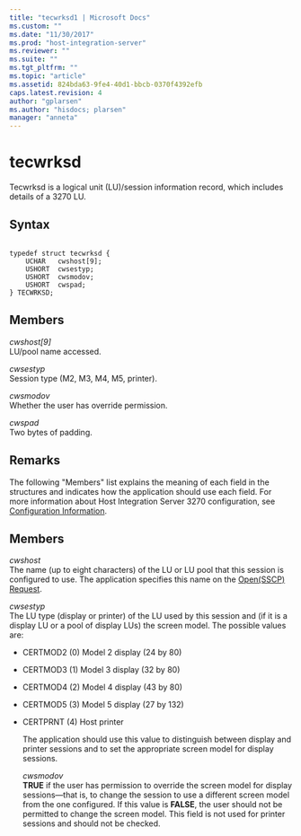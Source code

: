 ```yaml
---
title: "tecwrksd1 | Microsoft Docs"
ms.custom: ""
ms.date: "11/30/2017"
ms.prod: "host-integration-server"
ms.reviewer: ""
ms.suite: ""
ms.tgt_pltfrm: ""
ms.topic: "article"
ms.assetid: 824bda63-9fe4-40d1-bbcb-0370f4392efb
caps.latest.revision: 4
author: "gplarsen"
ms.author: "hisdocs; plarsen"
manager: "anneta"
---
```

# tecwrksd
Tecwrksd is a logical unit (LU)/session information record, which includes details of a 3270 LU.  
  
## Syntax  
  
```  
  
typedef struct tecwrksd {  
    UCHAR   cwshost[9];  
    USHORT  cwsestyp;  
    USHORT  cwsmodov;   
    USHORT  cwspad;  
} TECWRKSD;  
```  
  
## Members  
 *cwshost[9]*  
 LU/pool name accessed.  
  
 *cwsestyp*  
 Session type (M2, M3, M4, M5, printer).  
  
 *cwsmodov*  
 Whether the user has override permission.  
  
 *cwspad*  
 Two bytes of padding.  
  
## Remarks  
 The following "Members" list explains the meaning of each field in the structures and indicates how the application should use each field. For more information about Host Integration Server 3270 configuration, see [Configuration Information](../core/configuration-information1.md).  
  
## Members  
 *cwshost*  
 The name (up to eight characters) of the LU or LU pool that this session is configured to use. The application specifies this name on the [Open(SSCP) Request](./open-sscp-request2.md).  
  
 *cwsestyp*  
 The LU type (display or printer) of the LU used by this session and (if it is a display LU or a pool of display LUs) the screen model. The possible values are:  
  
- CERTMOD2 (0)        Model 2 display (24 by 80)  
  
- CERTMOD3 (1)        Model 3 display (32 by 80)  
  
- CERTMOD4 (2)        Model 4 display (43 by 80)  
  
- CERTMOD5 (3)        Model 5 display (27 by 132)  
  
- CERTPRNT (4)         Host printer  
  
  The application should use this value to distinguish between display and printer sessions and to set the appropriate screen model for display sessions.  
  
  *cwsmodov*  
  **TRUE** if the user has permission to override the screen model for display sessions—that is, to change the session to use a different screen model from the one configured. If this value is **FALSE**, the user should not be permitted to change the screen model. This field is not used for printer sessions and should not be checked.